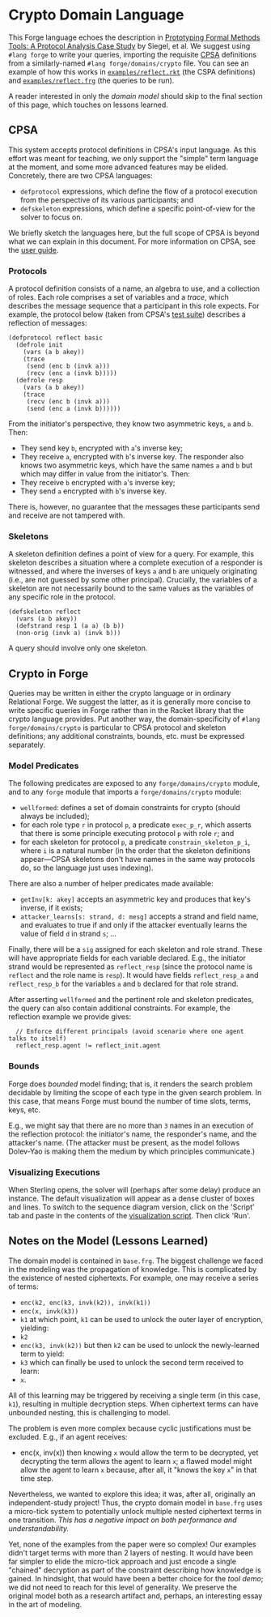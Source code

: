 # Crypto Domain Language

This Forge language echoes the description in [Prototyping Formal Methods Tools: A Protocol Analysis Case Study](https://cs.brown.edu/~tbn/publications/ssdnk-fest21-forge.pdf) by Siegel, et al. We suggest using `#lang forge` to write your queries, importing the requisite [CPSA](https://github.com/mitre/cpsa) definitions from a similarly-named `#lang forge/domains/crypto` file. You can see an example of how this works in [`examples/reflect.rkt`](examples/reflect.rkt) (the CSPA definitions) and [`examples/reflect.frg`](examples/reflect.frg) (the queries to be run). 

A reader interested in only the _domain model_ should skip to the final section of this page, which touches on lessons learned.

## CPSA 

This system accepts protocol definitions in CPSA's input language. As this effort was meant for teaching, we only support the "simple" term language at the moment, and some more advanced features may be elided. Concretely, there are two CPSA languages:
* `defprotocol` expressions, which define the flow of a protocol execution from the perspective of its various participants; and 
* `defskeleton` expressions, which define a specific point-of-view for the solver to focus on. 

We briefly sketch the languages here, but the full scope of CPSA is beyond what we can explain in this document. For more information on CPSA, see the [user guide](https://hackage.haskell.org/package/cpsa-4.4.3/src/doc/cpsauser.html). 

### Protocols

A protocol definition consists of a name, an algebra to use, and a collection of roles. Each role comprises a set of variables and a _trace_, which describes the message sequence that a participant in this role expects. For example, the protocol below (taken from CPSA's [test suite](https://github.com/mitre/cpsa/blob/master/tst/reflect.scm)) describes a reflection of messages:

```
(defprotocol reflect basic
  (defrole init
    (vars (a b akey))
    (trace
     (send (enc b (invk a)))
     (recv (enc a (invk b)))))
  (defrole resp
    (vars (a b akey))
    (trace
     (recv (enc b (invk a)))
     (send (enc a (invk b))))))
```

From the initiator's perspective, they know two asymmetric keys, `a` and `b`. Then:
  * They send key `b`, encrypted with `a`'s inverse key; 
  * They receive `a`, encrypted with `b`'s inverse key.
The responder also knows two asymmetric keys, which have the same names `a` and `b` but which may differ in value from the initiator's. Then:
  * They receive `b` encrypted with `a`'s inverse key; 
  * They send `a` encrypted with `b`'s inverse key. 

There is, however, no guarantee that the messages these participants send and receive are not tampered with. 

### Skeletons 

A skeleton definition defines a point of view for a query. For example, this skeleton describes a situation where a complete execution of a responder is witnessed, and where the inverses of keys `a` and `b` are uniquely originating (i.e., are not guessed by some other principal). Crucially, the variables of a skeleton are not necessarily bound to the same values as the variables of any specific role in the protocol.

```
(defskeleton reflect
  (vars (a b akey))
  (defstrand resp 1 (a a) (b b))
  (non-orig (invk a) (invk b)))
```

A query should involve only one skeleton. 

## Crypto in Forge 

Queries may be written in either the crypto language or in ordinary Relational Forge. We suggest the latter, as it is generally more concise to write specific queries in Forge rather than in the Racket library that the crypto language provides. Put another way, the domain-specificity of `#lang forge/domains/crypto` is particular to CPSA protocol and skeleton definitions; any additional constraints, bounds, etc. must be expressed separately. 

### Model Predicates

The following predicates are exposed to any `forge/domains/crypto` module, and to any `forge` module that imports a `forge/domains/crypto` module:
  * `wellformed`: defines a set of domain constraints for crypto (should always be included);
  * for each role type `r` in protocol `p`, a predicate `exec_p_r`, which asserts that there is some principle executing protocol `p` with role `r`; and
  * for each skeleton for protocol `p`, a predicate `constrain_skeleton_p_i`, where `i` is a natural number (in the order that the skeleton definitions appear&mdash;CPSA skeletons don't have names in the same way protocols do, so the language just uses indexing).

There are also a number of helper predicates made available:
  * `getInv[k: akey]` accepts an asymmetric key and produces that key's inverse, if it exists; 
  * `attacker_learns[s: strand, d: mesg]` accepts a strand and field name, and evaluates to true if and only if the attacker eventually learns the value of field `d` in strand `s`; ...

Finally, there will be a `sig` assigned for each skeleton and role strand. These will have 
appropriate fields for each variable declared. E.g., the initiator strand would be represented
as `reflect_resp` (since the protocol name is `reflect` and the role name is `resp`). It would have fields `reflect_resp_a` and `reflect_resp_b` for the variables `a` and `b` declared for that role strand.

After asserting `wellformed` and the pertinent role and skeleton predicates, the query can also contain additional constraints. For example, the reflection example we provide gives:

```
  // Enforce different principals (avoid scenario where one agent talks to itself) 
  reflect_resp.agent != reflect_init.agent
```

### Bounds 

Forge does _bounded_ model finding; that is, it renders the search problem decidable by limiting the scope of each type in the given search problem. In this case, that means Forge must bound the number of time slots, terms, keys, etc. 

E.g., we might say that there are no more than `3` names in an execution of the reflection protocol: the initiator's name, the responder's name, and the attacker's name. (The attacker must be present, as the model follows Dolev-Yao is making them the medium by which principles communicate.)

### Visualizing Executions 

When Sterling opens, the solver will (perhaps after some delay) produce an instance. The default visualization will appear as a dense cluster of boxes and lines. To switch to the sequence diagram version, click on the 'Script' tab and paste in the contents of the [visualization script](./vis/crypto_viz.js). Then click 'Run'. 

## Notes on the Model (Lessons Learned)

The domain model is contained in `base.frg`. The biggest challenge we faced in the modeling was the propagation of knowledge. This is complicated by the existence of nested ciphertexts. For example, one may receive a series of terms:
* `enc(k2, enc(k3, invk(k2)), invk(k1))`
* `enc(x, invk(k3))`
* `k1`
at which point, `k1` can be used to unlock the outer layer of encryption, yielding:
* `k2`
* `enc(k3, invk(k2))`
but then `k2` can be used to unlock the newly-learned term to yield:
* `k3`
which can finally be used to unlock the second term received to learn:
* `x`. 

All of this learning may be triggered by receiving a single term (in this case, `k1`), resulting in multiple decryption steps. When ciphertext terms can have unbounded nesting, this is challenging to model. 

The problem is even more complex because cyclic justifications must be excluded. E.g., if an agent receives:
* enc(x, inv(x))
then knowing `x` would allow the term to be decrypted, yet decrypting the term allows the agent to learn `x`; a flawed model might allow the agent to learn `x` because, after all, it "knows the key `x`" in that time step. 

Nevertheless, we wanted to explore this idea; it was, after all, originally an independent-study project! Thus, the crypto domain model in `base.frg` uses a micro-tick system to potentially unlock multiple nested ciphertext terms in one transition. _This has a negative impact on both performance and understandability._

Yet, none of the examples from the paper were so complex! Our examples didn't target terms with more than 2 layers of nesting. It would have been far simpler to elide the micro-tick approach and just encode a single "chained" decryption as part of the constraint describing how knowledge is gained. In hindsight, that would have been a better choice for the _tool demo_; we did not need to reach for this level of generality. We preserve the original model both as a research artifact and, perhaps, an interesting essay in the art of modeling.


